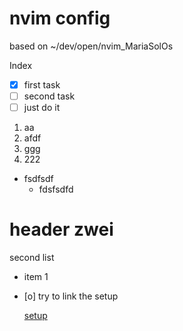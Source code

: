 
# nvim config

based on ~/dev/open/nvim_MariaSolOs

 Index

- [X] first task
- [ ] second task
- [ ] just do it

1. aa
2. afdf
3. ggg
4. 222


- fsdfsdf
    - fdsfsdfd


# header zwei

second list

- item 1

- [o] try to link the setup

    [setup](docs/setup)

